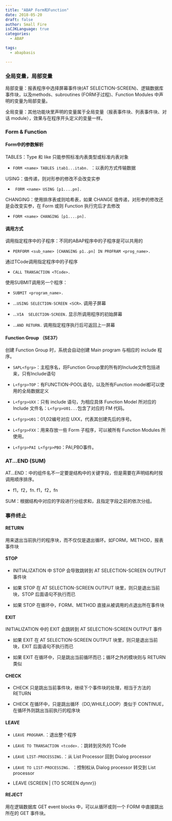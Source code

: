 ```yaml
---
title: "ABAP Form和Function"
date: 2018-05-20
draft: false
author: Small Fire
isCJKLanguage: true
categories: 
  - ABAP

tags: 
  - abapbasis

---
```


### 全局变量，局部变量
局部变量：报表程序中选择屏幕事件块(AT SELECTION-SCREEN)、逻辑数据库事件块，以及methods、subroutines (FORM子过程)、Function Modules 中声明的变量为局部变量。

全局变量：其他功能块里声明的变量属于全局变量（报表事件块、列表事件块、对话 module），效果与在程序开头定义的变量一样。

### Form & Function

#### Form中的参数解析

TABLES：Type 和 like 只能参照标准内表类型或标准内表对象

- `FORM <name> TABLES itab1...itabn. `：以表的方式传输数据

USING：值传递，则对形参的修改不会改变实参

- ` FORM <name> USING [p1....pn].`

CHANGING：使用排序表或则哈希表，如果 CHANGE 值传递，对形参的修改还是会改变实参，在 Form 或则 Function 执行完后才去修改

- `FORM <name> CHANGING [p1....pn].`

#### 调用方式

调用指定程序中的子程序：不同的ABAP程序中的子程序是可以共用的

- `PERFORM <sub_name> [CHANGING p1..pn] IN PROFRAM <prog_name>.`

通过TCode调用指定程序中的子程序

- `CALL TRANSACTION <TCode>.  `

使用SUBMIT调用另一个程序：

- `SUBMIT <program_name>.`


-  ...`USING SELECTION-SCREEN <SCR>`. 调用子屏幕
   
- ...`VIA  SELECTION-SCREEN.`  显示所调用程序的初始屏幕
  
-  ...`AND RETURN.` 调用指定程序执行后可返回上一屏幕

#### Function Group （SE37）

创建 Function Group 时，系统会自动创建 Main program 与相应的 include 程序。

- `SAPL<fgrp>`：主程序名，将Function Group里的所有的Include文件包括进来，只有Include语句

- `L<fgrp>TOP`：有FUNCTION-POOL语句，以及所有Function model都可以使用的全局数据定义

- `L<fgrp>UXX`：只有 include 语句，为相应具体 Function Model 所对应的 Include 文件名：`L<fgrp>U01...`包含了对应的 FM 代码。

- `L<fgrp>U01`：01,02编号对应 UXX，代表其创建先后的序号。

- `L<fgrp>FXX`：用来存放一些 Form 子程序，可以被所有 Function Modules 所使用。

- `L<fgrp>PAI L<fgrp>PBO`：PAI,PBO事件。

### AT...END (SUM)

AT...END：中的组件名不一定要是结构中的关键字段，但是需要在声明结构时按调用顺序排序。

- f1，f2，fn.  f1，f2，fn

SUM：根据结构中对应的字段进行分组求和，且指定字段之前的依次分组。

### 事件终止

#### RETURN

用来退出当前执行的程序块，而不仅仅是退出循环。如FORM，METHOD，报表事件块

#### STOP 

- INITIALIZATION 中 STOP 会导致跳转到 AT SELECTION-SCREEN OUTPUT 事件块

- 如果 STOP 在 AT SELECTION-SCREEN OUTPUT 块里，则只是退出当前块，STOP 后面语句不执行而已

- 如果 STOP 在循环中，FORM、METHOD 直接从被调用的点退出所在事件块

#### EXIT

INITIALIZATION 中的 EXIT 会跳转到 AT SELECTION-SCREEN OUTPUT 事件

- 如果 EXIT 在 AT SELECTION-SCREEN OUTPUT 块里，则只是退出当前块，EXIT 后面语句不执行而已

- 如果 EXIT 在循环中，只是跳出当前循环而已；循环之外的模块则与 RETURN 类似

#### CHECK

- CHECK 只是跳出当前事件块，继续下个事件块的处理，相当于方法的 RETURN

- CHECK 在循环中，只是跳出循环（DO,WHILE,LOOP）类似于 CONTINUE，在循环外则跳出当前执行的程序块

#### LEAVE 

- `LEAVE PROGRAM.`：退出整个程序

- `LEAVE TO TRANSACTION <tcode>.`：跳转到另外的 TCode

- `LEAVE LIST-PROCESSING.`：从 List Processor 回到 Dialog processor

- `LEAVE TO LIST-PROCESSING. `：控制权从 Dialog processor 转交到 List processor

- LEAVE {SCREEN | {TO SCREEN dynnr}}

#### REJECT

用在逻辑数据库 GET event blocks 中，可以从循环或则一个 FORM 中直接跳出所在的 GET 事件块。